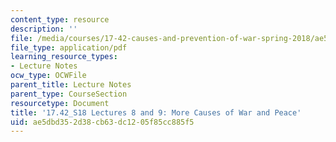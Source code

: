 ```yaml
---
content_type: resource
description: ''
file: /media/courses/17-42-causes-and-prevention-of-war-spring-2018/ae5dbd352d38cb63dc1205f85cc885f5_MIT17_42S18_lec8-9_WarPeace.pdf
file_type: application/pdf
learning_resource_types:
- Lecture Notes
ocw_type: OCWFile
parent_title: Lecture Notes
parent_type: CourseSection
resourcetype: Document
title: '17.42_S18 Lectures 8 and 9: More Causes of War and Peace'
uid: ae5dbd35-2d38-cb63-dc12-05f85cc885f5
---
```

